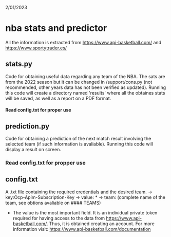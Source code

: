 2/01/2023

# nba stats and predictor

All the information is extracted from https://www.api-basketball.com/ and https://www.sportytrader.es/

## stats.py

Code for obtaining useful data regarding any team of the NBA. The sats are from the 2022 season but it can be changed in /support/cons.py (not recommended, other years data has not been verified as updated).
Running this code will create a directory named 'results' where all the obtaines stats will be saved, as well as a report on a PDF format.

#### Read config.txt for proper use

## prediction.py

Code for obtaining a prediction of the next match result involving the selected team (if such information is avaliable).
Running this code will display a result on screen.

### Read config.txt for propper use

## config.txt

A .txt file containing the required credentials and the desired team.
-> key:Ocp-Apim-Subscription-Key
-> value: *
-> team: (complete name of the team, see obtions avaliable on #### TEAMS)

* The value is the most important field. It is an individual private token required for having access to the data from https://www.api-basketball.com/. Thus, it is obtained creating an account. For more information visit: https://www.api-basketball.com/documentation
